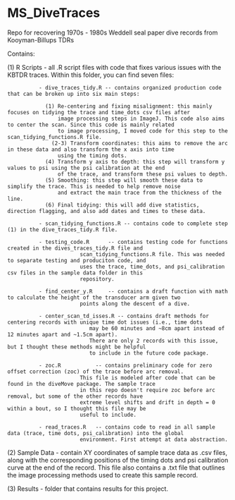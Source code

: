 # MS_DiveTraces
Repo for recovering 1970s - 1980s Weddell seal paper dive records from Kooyman-Billups TDRs


Contains: 

 (1) R Scripts     - all .R script files with code that fixes various issues with the KBTDR traces. 
 		  	Within this folder, you can find seven files:

			  - dive_traces_tidy.R -- contains organized production code that can be broken up into six main steps: 

				(1) Re-centering and fixing misalignment: this mainly focuses on tidying the trace and time_dots csv files after
				    image processing steps in ImageJ. This code also aims to center the scan. Since this code is mainly related 
				    to image processing, I moved code for this step to the scan_tidying_functions.R file. 
			      (2-3) Transform coordinates: this aims to remove the arc in these data and also transform the x axis into time
				    using the timing dots. 
				(4) Transform y axis to depth: this step will transform y values to psi using the psi calibration at the end 
				    of the trace, and transform these psi values to depth. 
				(5) Smoothing: this step will smooth these data to simplify the trace. This is needed to help remove noise 
				    and extract the main trace from the thickness of the line. 
				(6) Final tidying: this will add dive statistics, direction flagging, and also add dates and times to these data. 
			
			  - scan_tidying_functions.R -- contains code to complete step (1) in the dive_traces_tidy.R file. 
				
			  - testing_code.R      -- contains testing code for functions created in the dives_traces_tidy.R file and 
						   scan_tidying_functions.R file. This was needed to separate testing and produciton code, and 
						   uses the trace, time_dots, and psi_calibration csv files in the sample data folder in this 
						   repository. 
			  
			  - find_center_y.R  	-- contains a draft function with math to calculate the height of the transducer arm given two 
						   points along the descent of a dive. 	  	
						   
			  - center_scan_td_isses.R -- contains draft methods for centering records with unique time dot issues (i.e., time dots 
			  			      may be 60 minutes and ~8cm apart instead of 12 minutes apart and ~1.5cm apart). 
						      There are only 2 records with this issue, but I thought these methods might be helpful 
						      to include in the future code package. 

			  - zoc.R    		-- contains preliminary code for zero offset correction (zoc) of the trace before arc removal. 
						   This file is modeled after code that can be found in the diveMove package. The sample trace
						   in this repo doesn't require zoc before arc removal, but some of the other records have
						   extreme level shifts and drift in depth = 0 within a bout, so I thought this file may be 
						   useful to include. 

			  - read_traces.R 	-- contains code to read in all sample data (trace, time dots, psi_calibration) into the global 
						   environment. First attempt at data abstraction. 
 
 (2) Sample Data   - contain XY coordinates of sample trace data as .csv files, along with the corresponding positions of the timing dots and 
		     psi calibration curve at the end of the record. This file also contains a .txt file that outlines the image processing 
		     methods used to create this sample record. 

 (3) Results       - folder that contains results for this project. 
 

